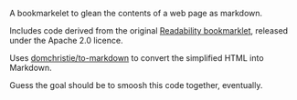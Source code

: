 A bookmarkelet to glean the contents of a web page as markdown.

Includes code derived from the original [Readability bookmarklet](https://code.google.com/p/arc90labs-readability/), released under the Apache 2.0 licence.

Uses [domchristie/to-markdown](https://github.com/domchristie/to-markdown) to convert the simplified HTML into Markdown.

Guess the goal should be to smoosh this code together, eventually.

